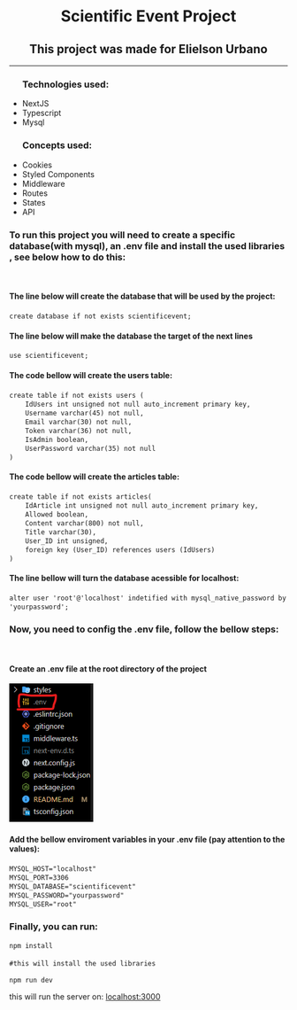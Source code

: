 <h1 align="center">Scientific Event Project</h1>
<h2 align="center">This project was made for <a>Elielson Urbano</a></h2>
<hr/>
<ul>
    <h3><strong>Technologies used: </strong></h3>
    <li>NextJS</li> 
    <li>Typescript</li>
    <li>Mysql</li>
</ul>
<ul>
    <h3><strong>Concepts used: </strong></h3>
    <li>Cookies</li> 
    <li>Styled Components</li>
    <li>Middleware</li>
    <li>Routes</li>
    <li>States</li>
    <li>API</li>
</ul>
<h3>To run this project you will need to create a specific database(with mysql), an .env file and install the used libraries , see below how to do this:</h3>
<br/>
<section>
<p>
    <h4><Strong>The line below will create the database that will be used by the project:</Strong></h4>
    

    create database if not exists scientificevent;

</p>
<p>
    <h4><strong>The line below will make the database the target of the next lines</strong></h4>
    

    use scientificevent;

</p>
<p>
    <h4><strong>The code bellow will create the users table: </strong></h3>
    

    create table if not exists users (
        IdUsers int unsigned not null auto_increment primary key,
        Username varchar(45) not null,
        Email varchar(30) not null,
        Token varchar(36) not null,
        IsAdmin boolean,
        UserPassword varchar(35) not null
    )

</p>
<p>
    <h4><strong>The code bellow will create the articles table:</strong>
    </h4>

    create table if not exists articles(
        IdArticle int unsigned not null auto_increment primary key,
        Allowed boolean,
        Content varchar(800) not null,
        Title varchar(30),
        User_ID int unsigned,
        foreign key (User_ID) references users (IdUsers)
    )

</p>
<p>
    <h4><strong>The line bellow will turn the database acessible for localhost: </strong></h4>
    

    alter user 'root'@'localhost' indetified with mysql_native_password by 'yourpassword';

</p>
</section>
<h3>Now, you need to config the .env file, follow the bellow steps:</h3>
<br/>
<section>
<p>
    <h4><strong>Create an .env file at the root directory of the project</strong></h4>
    <img src="./public/rmData/env.png"/>
</p>
<p>
    <h4><strong>Add the bellow enviroment variables in your .env file (pay attention to the values):</strong></h4>

    MYSQL_HOST="localhost"
    MYSQL_PORT=3306
    MYSQL_DATABASE="scientificevent"
    MYSQL_PASSWORD="yourpassword"
    MYSQL_USER="root"
</p>
</section>
<h3>Finally, you can run:</h3>
<section>
<p>

    npm install

    #this will install the used libraries

</p>
<p>

    npm run dev

</p>
    this will run the server on:
    <a href="http://localhost:3000">localhost:3000</a>
</section>







 
